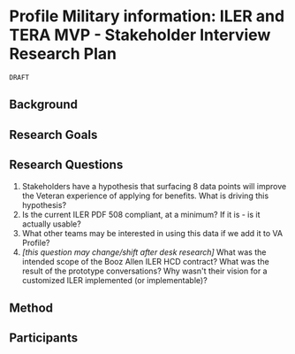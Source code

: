 # Profile Military information: ILER and TERA MVP - Stakeholder Interview Research Plan

`DRAFT`

## Background

## Research Goals

## Research Questions
1. Stakeholders have a hypothesis that surfacing 8 data points will improve the Veteran experience of applying for benefits. What is driving this hypothesis?
2. Is the current ILER PDF 508 compliant, at a minimum? If it is - is it actually usable?
3. What other teams may be interested in using this data if we add it to VA Profile?
4. _[this question may change/shift after desk research]_ What was the intended scope of the Booz Allen ILER HCD contract? What was the result of the prototype conversations? Why wasn't their vision for a customized ILER implemented (or implementable)? 

## Method

## Participants
